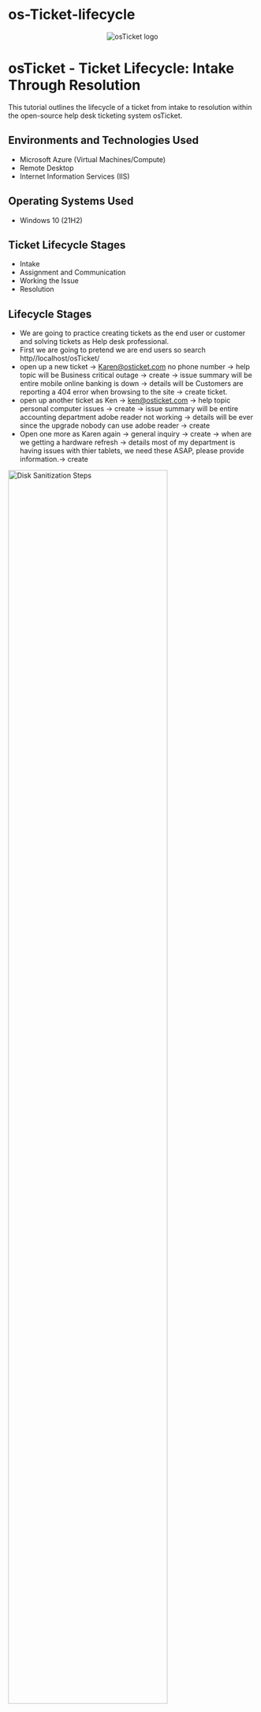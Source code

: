# os-Ticket-lifecycle
<p align="center">
<img src="https://i.imgur.com/Clzj7Xs.png" alt="osTicket logo"/>
</p>

<h1>osTicket - Ticket Lifecycle: Intake Through Resolution</h1>
This tutorial outlines the lifecycle of a ticket from intake to resolution within the open-source help desk ticketing system osTicket.<br />



<h2>Environments and Technologies Used</h2>

- Microsoft Azure (Virtual Machines/Compute)
- Remote Desktop
- Internet Information Services (IIS)

<h2>Operating Systems Used </h2>

- Windows 10</b> (21H2)

<h2>Ticket Lifecycle Stages</h2>

- Intake
- Assignment and Communication
- Working the Issue
- Resolution

<h2>Lifecycle Stages</h2>

-  We are going to practice creating tickets as the end user or customer and solving tickets as Help desk professional.
-  First we are going to pretend we are end users so search http//localhost/osTicket/
-  open up a new ticket -> Karen@osticket.com no phone number -> help topic will be Business critical outage -> create -> issue summary will be entire mobile online banking is down -> details will be Customers are reporting a 404 error when browsing to the site -> create ticket.
-  open up another ticket as Ken -> ken@osticket.com -> help topic personal computer issues -> create -> issue summary will be entire accounting department adobe reader not working -> details will be ever since the upgrade nobody can use adobe reader -> create
-  Open one more as Karen again -> general inquiry -> create -> when are we getting a hardware refresh -> details most of my department is having issues with thier tablets, we need these ASAP, please provide information.-> create

<p>
<img src="https://imgur.com/ufVpPjF.png" height="80%" width="80%" alt="Disk Sanitization Steps"/>
</p>
<p>
Sev A
</p>
<br />

<p>
<img src="https://imgur.com/Yhzb1az.png" height="80%" width="80%" alt="Disk Sanitization Steps"/>
</p>
<p>
Sev B

-  log into osTicket as a help desk professional. Jane or John
-  if you can't see the screen below this text log in as an admin and go to agents -> agents -> access -> extended access -> support -> add -> select role -> supreme admin -> save -> log out -> log back in under Jane or John.
-  click the business critical ticket and play around you can assign it to someone, increase the level of severity, post a reply, or down at the bottom under ticket staus change to solve or keep open, go back to dashboard and observe the changes and all the records created inside the ticket.
</p>
<br />

<p>
<img src="https://imgur.com/FkHVgAE.png" height="80%" width="80%" alt="Disk Sanitization Steps"/>
</p>
<p>
Dashboard

-  now we can make up and answer to "solve" our fake ticket and make sure under ticket status at the bottom click resolved to observe the changes.
-  notice the ticket disappeared from the dashboard so we can go into the closed tab to find it, click the ticket and see the end result and history of the ticket
-  Pro tip if your new to a job and want to get a leg up or just not feel so lost you can read all the resolved tickets to find out what protocols were taken, kind of issue that happen the most, how they were resolved ect. 
</p>
<br />

<p>
<img src="https://imgur.com/xdshNuR.png" height="80%" width="80%" alt="Disk Sanitization Steps"/>
</p>
<p>
Solved Critical issue

-  you can go ahead and add notes to the other tickets and "solve" them.
-  just play around with what you can do and change get a real feel for the system.
-  side note your organization will have guidelines on ticket severity so you will have something to go off of.
</p>
<br />

<p>
<img src="https://imgur.com/Bm4sY06.png" height="80%" width="80%" alt="Disk Sanitization Steps"/>
</p>
<p>
Solved Adobe update
</p>
<br />


<br />
